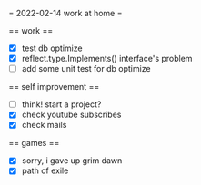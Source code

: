 = 2022-02-14 work at home =

== work ==
- [X] test db optimize
- [X] reflect.type.Implements() interface's problem
- [ ] add some unit test for db optimize

== self improvement ==
- [ ] think! start a project?
- [X] check youtube subscribes
- [X] check mails

== games ==
- [X] sorry, i gave up grim dawn
- [X] path of exile
